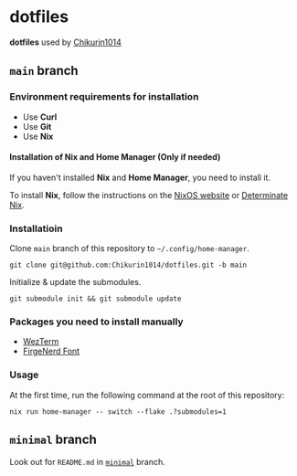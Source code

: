 # dotfiles

**dotfiles** used by [Chikurin1014](https://github.com/Chikurin1014)

## `main` branch

### Environment requirements for installation

- Use **Curl**
- Use **Git**
- Use **Nix**

#### Installation of Nix and Home Manager (Only if needed)

If you haven't installed **Nix** and **Home Manager**, you need to install it.

To install **Nix**, follow the instructions on the [NixOS website](https://nixos.org/download/)
or [Determinate Nix](https://docs.determinate.systems/determinate-nix#getting-started).

### Installatioin

Clone `main` branch of this repository to `~/.config/home-manager`.

```shell
git clone git@github.com:Chikurin1014/dotfiles.git -b main
```

Initialize & update the submodules.

```shell
git submodule init && git submodule update
```

### Packages you need to install manually

- [WezTerm](https://wezfurlong.org/wezterm/installation.html)
- [FirgeNerd Font](https://github.com/yuru7/Firge/releases)

### Usage

At the first time, run the following command at the root of this repository:

```shell
nix run home-manager -- switch --flake .?submodules=1
```

## `minimal` branch

Look out for `README.md` in [`minimal`](https://github.com/Chikurin1014/dotfiles/tree/minimal) branch.
